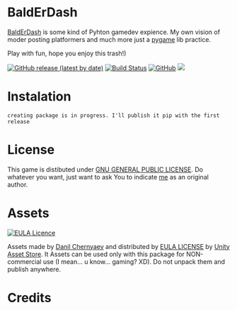 # BaldErDash

[BaldErDash](github.com/zer0deck/BaldErDash/) is some kind of Pyhton gamedev expience. My own vision of moder posting platformers and much more just a [pygame](https://github.com/pygame/pygame) lib practice.

Play with fun, hope you enjoy this trash!)

[![GitHub release (latest by date)](https://img.shields.io/github/v/release/zer0deck/BaldErDash)](https://github.com/zer0deck/BaldErDash/releases) [![Build Status](https://img.shields.io/github/workflow/status/zer0deck/BaldErDash/master)](https://github.com/zer0deck/BaldErDash/actions/workflows/package-test.yml) [![GitHub](https://img.shields.io/github/license/zer0deck/BaldErDash)](https://github.com/zer0deck/BaldErDash/blob/master/LICENSE) ![](https://visitor-badge.laobi.icu/badge?page_id=zer0deck.BaldErDash)

# Instalation

```
creating package is in progress. I'll publish it pip with the first release
```

# License

This game is distibuted under [GNU GENERAL PUBLIC LICENSE](https://www.gnu.org/licenses/gpl-3.0.html). Do whatever you want, just want to ask You to indicate [me](github.com/zer0deck) as an original author.

# Assets

[![EULA Licence](https://img.shields.io/badge/Licence-EULA-yellow)](https://unity3d.com/legal/as_terms)

Assets made by [Danil Chernyaev](https://www.behance.net/danilche9919f3) and distributed by [EULA LICENSE](https://unity3d.com/legal/as_terms) by [Unity Asset Store](https://assetstore.unity.com/). It Assets can be used only with this package for NON-commercial use (I mean... u know... gaming? XD). Do not unpack them and publish anywhere.

# Credits 





